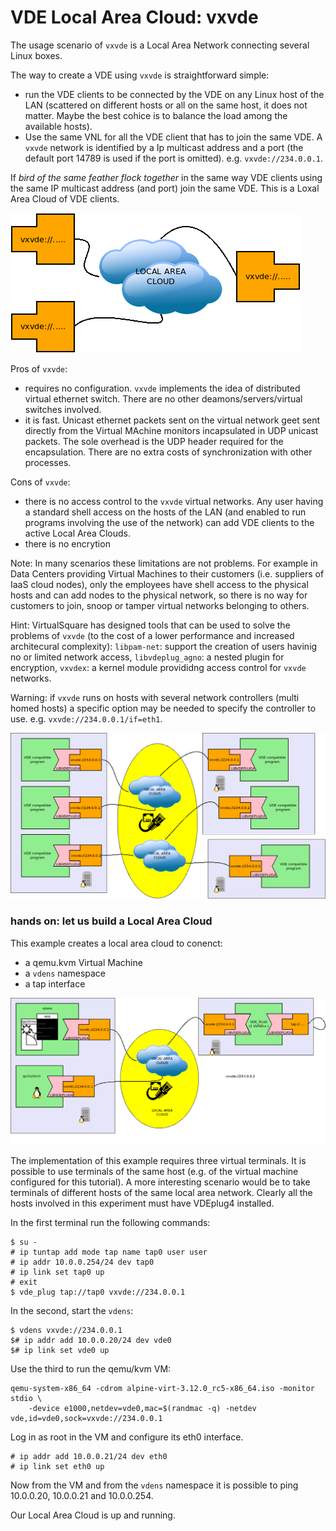 VDE Local Area Cloud: vxvde
====

The usage scenario of `vxvde` is a Local Area Network connecting several Linux boxes.

The way to create a VDE using `vxvde` is straightforward simple:

* run the VDE clients to be connected by the VDE on any Linux host of the LAN (scattered on
different hosts or all on the same host, it does not matter. Maybe the best cohice is to
balance the load among the available hosts).
* Use the same VNL for all the VDE client that has to join the same VDE. A `vxvde` network
is identified by a Ip multicast address and a port (the default port 14789 is used if the port is
omitted). e.g. `vxvde://234.0.0.1`.

If _bird of the same feather flock together_ in the same way VDE clients using the same IP multicast address (and port)
join the same VDE. This is a Loxal Area Cloud of VDE clients.

![vxvde plugins](pictures/vde_vxvde.png)

Pros of `vxvde`:

* requires no configuration. `vxvde` implements the idea of distributed virtual ethernet switch. There are no other
deamons/servers/virtual switches involved.
* it is fast. Unicast ethernet packets sent on the virtual network geet sent directly from the Virtual MAchine monitors
incapsulated in UDP unicast packets.  The sole overhead is the UDP header required for the encapsulation. There are no extra costs
of synchronization with other processes.

Cons of `vxvde`:

* there is no access control to the `vxvde` virtual networks. Any user having a standard shell access on the
hosts of the LAN (and enabled to run programs involving the use of the network) can add VDE clients to the active Local Area Clouds.
* there is no encrytion

Note: In many scenarios these limitations are not problems. For example in Data Centers providing Virtual Machines to their
customers (i.e. suppliers of IaaS cloud nodes), only the employees have shell access to the physical hosts and
can add nodes to the physical network, so there is no way for customers to join, snoop or tamper virtual networks
belonging to others.

Hint: VirtualSquare has designed tools that can be used to solve the problems of `vxvde` (to the cost of a lower performance
and increased architecural complexity): `libpam-net`: support the creation of users havinig no or limited network access,
`libvdeplug_agno`: a nested plugin for encryption, `vxvdex`: a kernel module provididng access control for `vxvde` networks.

Warning: if `vxvde` runs on hosts with several network controllers (multi homed hosts) a specific option may be needed to specify
the controller to use. e.g. `vxvde://234.0.0.1/if=eth1`.

![vxvde based LAC](pictures/vde_vxvde_lac.png)

### hands on: let us build a Local Area Cloud

This example creates a local area cloud to conenct:

* a qemu.kvm Virtual Machine
* a `vdens` namespace
* a tap interface

![vxvde based example](pictures/vde_vxvde_example.png)

The implementation of this example requires three virtual terminals.
It is possible to use terminals of the same host (e.g. of the virtual machine configured for this tutorial).
A more interesting scenario would be to take terminals of different hosts of the same local area network.
Clearly all the hosts involved in this experiment must have VDEplug4 installed.

In the first terminal run the following commands:
```
$ su -
# ip tuntap add mode tap name tap0 user user
# ip addr 10.0.0.254/24 dev tap0
# ip link set tap0 up
# exit
$ vde_plug tap://tap0 vxvde://234.0.0.1
```

In the second, start the `vdens`:
```
$ vdens vxvde://234.0.0.1
$# ip addr add 10.0.0.20/24 dev vde0
$# ip link set vde0 up
```

Use the third to run the qemu/kvm VM:
```
qemu-system-x86_64 -cdrom alpine-virt-3.12.0_rc5-x86_64.iso -monitor stdio \
    -device e1000,netdev=vde0,mac=$(randmac -q) -netdev vde,id=vde0,sock=vxvde://234.0.0.1
```
Log in as root in the VM and configure its eth0 interface.
```
# ip addr add 10.0.0.21/24 dev eth0
# ip link set eth0 up
```

Now from the VM and from the `vdens` namespace it is possible to ping 10.0.0.20, 10.0.0.21 and 10.0.0.254.

Our Local Area Cloud is up and running.

